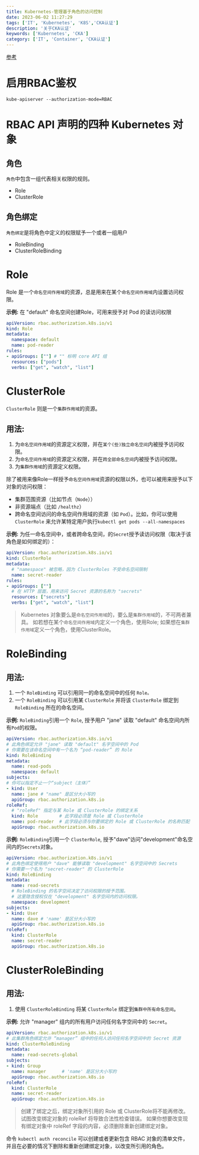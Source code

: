 ```yaml
---
title: Kubernetes-管理基于角色的访问控制
date: 2023-06-02 11:27:29
tags: ['IT', 'Kubernetes', 'K8S','CKA认证']
description: '关于CKA认证'
keywords: ['Kubernetes', 'CKA']
category: ['IT', 'Container', 'CKA认证']
---
```

[参考](https://kubernetes.io/zh-cn/docs/reference/access-authn-authz/rbac/)

# 启用RBAC鉴权
``` SHELL
kube-apiserver --authorization-mode=RBAC
```

# RBAC API 声明的四种 Kubernetes 对象
## 角色
`角色`中包含一组代表相关权限的规则。
- Role
- ClusterRole

## 角色绑定
`角色绑定`是将角色中定义的权限赋予一个或者一组用户
- RoleBinding
- ClusterRoleBinding




# Role
Role 是一个`命名空间作用域`的资源，总是用来在某个`命名空间作用域`内设置访问权限。

**示例:** 在 "default" 命名空间创建Role，可用来授予对 Pod 的读访问权限
``` YAML
apiVersion: rbac.authorization.k8s.io/v1
kind: Role
metadata:
  namespace: default
  name: pod-reader
rules:
- apiGroups: [""] # "" 标明 core API 组
  resources: ["pods"]
  verbs: ["get", "watch", "list"]
```

# ClusterRole
`ClusterRole` 则是一个`集群作用域`的资源。

## 用法:
1. 为`命名空间作用域`的资源定义权限，并在`某个(些)独立命名空间`内被授予访问权限。
2. 为`命名空间作用域`的资源定义权限，并在`跨全部命名空间`内被授予访问权限。
3. 为`集群作用域`的资源定义权限。

除了被用来像Role一样授予`命名空间作用域`资源的权限以外，也可以被用来授予以下对象的访问权限：
- 集群范围资源（比如节点（`Node`））
- 非资源端点（比如 `/healthz`）
- 跨命名空间访问的命名空间作用域的资源（如 `Pod`）。比如，你可以使用 `ClusterRole` 来允许某特定用户执行`kubectl get pods --all-namespaces`

**示例:** 为任一命名空间中，或者跨命名空间，的`Secret`授予读访问权限（取决于该角色是如何绑定的）：
``` YAML
apiVersion: rbac.authorization.k8s.io/v1
kind: ClusterRole
metadata:
  # "namespace" 被忽略，因为 ClusterRoles 不受命名空间限制
  name: secret-reader
rules:
- apiGroups: [""]
  # 在 HTTP 层面，用来访问 Secret 资源的名称为 "secrets"
  resources: ["secrets"]
  verbs: ["get", "watch", "list"]
```

> Kubernetes 对象要么是`命名空间作用域`的，要么是`集群作用域`的，不可两者兼具。
> 如若想在某个`命名空间作用域`内定义一个角色，使用Role;
> 如果想在`集群作用域`定义一个角色，使用ClusterRole。


# RoleBinding

## 用法:
1. 一个 `RoleBinding` 可以引用同一的命名空间中的任何 `Role。` 
2. 一个 `RoleBinding` 可以引用某 `ClusterRole` 并将该 `ClusterRole` 绑定到 `RoleBinding` 所在的命名空间。

**示例:** `RoleBinding`引用一个 `Role`, 授予用户 "jane" 读取 "default" 命名空间内所有`Pod`的权限。
``` YAML
apiVersion: rbac.authorization.k8s.io/v1
# 此角色绑定允许 "jane" 读取 "default" 名字空间中的 Pod
# 你需要在该命名空间中有一个名为 “pod-reader” 的 Role
kind: RoleBinding
metadata:
  name: read-pods
  namespace: default
subjects:
# 你可以指定不止一个“subject（主体）”
- kind: User
  name: jane # "name" 是区分大小写的
  apiGroup: rbac.authorization.k8s.io
roleRef:
  # "roleRef" 指定与某 Role 或 ClusterRole 的绑定关系
  kind: Role        # 此字段必须是 Role 或 ClusterRole
  name: pod-reader  # 此字段必须与你要绑定的 Role 或 ClusterRole 的名称匹配
  apiGroup: rbac.authorization.k8s.io
```

**示例:** `RoleBinding`引用一个 `ClusterRole`, 授予"dave"访问"development"命名空间内的`Secrets`对象。
``` YAML
apiVersion: rbac.authorization.k8s.io/v1
# 此角色绑定使得用户 "dave" 能够读取 "development" 名字空间中的 Secrets
# 你需要一个名为 "secret-reader" 的 ClusterRole
kind: RoleBinding
metadata:
  name: read-secrets
  # RoleBinding 的名字空间决定了访问权限的授予范围。
  # 这里隐含授权仅在 "development" 名字空间内的访问权限。
  namespace: development
subjects:
- kind: User
  name: dave # 'name' 是区分大小写的
  apiGroup: rbac.authorization.k8s.io
roleRef:
  kind: ClusterRole
  name: secret-reader
  apiGroup: rbac.authorization.k8s.io
```

# ClusterRoleBinding

## 用法:
1. 使用 `ClusterRoleBinding` 将某 `ClusterRole` 绑定到`集群中所有命名空间`。

**示例:** 允许 "manager" 组内的所有用户访问任何名字空间中的 `Secret`。
``` YAML
apiVersion: rbac.authorization.k8s.io/v1
# 此集群角色绑定允许 “manager” 组中的任何人访问任何名字空间中的 Secret 资源
kind: ClusterRoleBinding
metadata:
  name: read-secrets-global
subjects:
- kind: Group
  name: manager      # 'name' 是区分大小写的
  apiGroup: rbac.authorization.k8s.io
roleRef:
  kind: ClusterRole
  name: secret-reader
  apiGroup: rbac.authorization.k8s.io
```

> 创建了绑定之后，绑定对象所引用的 Role 或 ClusterRole将不能再修改。
> 试图改变绑定对象的 roleRef 将导致合法性检查错误。 
> 如果你想要改变现有绑定对象中 roleRef 字段的内容，必须删除重新创建绑定对象。

命令 `kubectl auth reconcile` 可以创建或者更新包含 RBAC 对象的清单文件， 并且在必要的情况下删除和重新创建绑定对象，以改变所引用的角色。